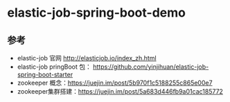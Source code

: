 # elastic-job-spring-boot-demo
## 参考
- elastic-job 官网 http://elasticjob.io/index_zh.html
- elastic-job pringBoot 包： https://github.com/yinjihuan/elastic-job-spring-boot-starter
- zookeeper 概念：https://juejin.im/post/5b970f1c5188255c865e00e7
- zookeeper集群搭建：https://juejin.im/post/5a683d446fb9a01cac185772


